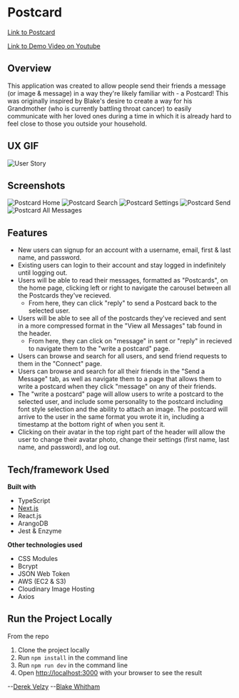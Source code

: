 # Postcard #
[Link to Postcard](https://post-card.io/login)

[Link to Demo Video on Youtube](https://www.youtube.com/watch?v=x7bzS-2bXtM)

## Overview ##
This application was created to allow people send their friends a message (or image & message) in a way they're likely familiar with - a Postcard! This was originally inspired by Blake's desire to create a way for his Grandmother (who is currently battling throat cancer) to easily communicate with her loved ones during a time in which it is already hard to feel close to those you outside your household.

## UX GIF ##
![User Story](https://res.cloudinary.com/postcard/image/upload/v1610433738/postCard/Demo_w0wq7i.gif)
## Screenshots ##
![Postcard Home](https://frisbee-images.s3-us-west-1.amazonaws.com/Home.png)
![Postcard Search](https://frisbee-images.s3-us-west-1.amazonaws.com/Search.png)
![Postcard Settings](https://frisbee-images.s3-us-west-1.amazonaws.com/Settings.png)
![Postcard Send](https://frisbee-images.s3-us-west-1.amazonaws.com/Send.png)
![Postcard All Messages](https://frisbee-images.s3-us-west-1.amazonaws.com/AllMessages.png)

## Features ##
- New users can signup for an account with a username, email, first & last name, and password.
- Existing users can login to their account and stay logged in indefinitely until logging out.
- Users will be able to read their messages, formatted as "Postcards", on the home page, clicking left or right to navigate the carousel between all the Postcards they've recieved.
  - From here, they can click "reply" to send a Postcard back to the selected user.
- Users will be able to see all of the postcards they've recieved and sent in a more compressed format in the "View all Messages" tab found in the header.
  - From here, they can click on "message" in sent or "reply" in recieved to navigate them to the "write a postcard" page.
- Users can browse and search for all users, and send friend requests to them in the "Connect" page.
- Users can browse and search for all their friends in the "Send a Message" tab, as well as navigate them to a page that allows them to write a postcard when they click "message" on any of their friends.
- The "write a postcard" page will allow users to write a postcard to the selected user, and include some personality to the postcard including font style selection and the ability to attach an image. The postcard will arrive to the user in the same format you wrote it in, including a timestamp at the bottom right of when you sent it.
- Clicking on their avatar in the top right part of the header will allow the user to change their avatar photo, change their settings (first name, last name, and password), and log out.


## Tech/framework Used ##
__Built with__
- TypeScript
- [Next.js](https://nextjs.org)
- React.js
- ArangoDB
- Jest & Enzyme

__Other technologies used__
- CSS Modules
- Bcrypt
- JSON Web Token
- AWS (EC2 & S3)
- Cloudinary Image Hosting
- Axios

## Run the Project Locally ##
From the repo
1. Clone the project locally
2. Run ```npm install``` in the command line
3. Run ```npm run dev``` in the command line
4. Open [http://localhost:3000](http://localhost:3000) with your browser to see the result

--[Derek Velzy](https://github.com/derekvelzy)
--[Blake Whitham](https://github.com/Blake-Whitham)
